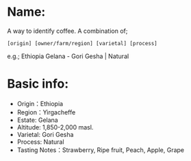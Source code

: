 # Name:

A way to identify coffee. A combination of;
```
[origin] [owner/farm/region] [varietal] [process]
```

e.g.;
Ethiopia Gelana - Gori Gesha | Natural

# Basic info:

- Origin：Ethiopia
- Region：Yirgacheffe
- Estate: Gelana
- Altitude: 1,850-2,000 masl.
- Varietal: Gori Gesha
- Process: Natural
- Tasting Notes：Strawberry, Ripe fruit, Peach, Apple, Grape
